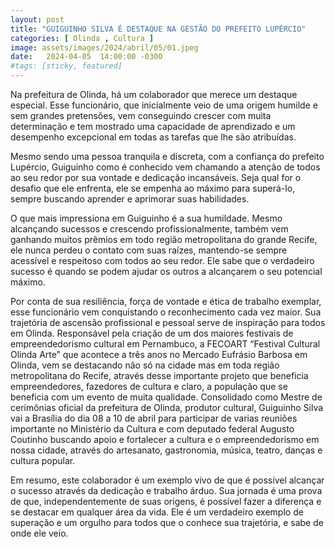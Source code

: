 ```yaml
---
layout: post
title: "GUIGUINHO SILVA É DESTAQUE NA GESTÃO DO PREFEITO LUPÉRCIO"
categories: [ Olinda , Cultura ]
image: assets/images/2024/abril/05/01.jpeg
date:   2024-04-05  14:00:00 -0300
#tags: [sticky, featured]
---
```

Na prefeitura de Olinda, há um colaborador que merece um destaque especial. Esse funcionário, que inicialmente veio de uma origem humilde e sem grandes pretensões, vem conseguindo crescer com muita determinação e tem mostrado uma capacidade de aprendizado e um desempenho excepcional em todas as tarefas que lhe são atribuídas.

Mesmo sendo uma pessoa tranquila e discreta, com a confiança do prefeito Lupércio, Guiguinho como é conhecido vem chamando a atenção de todos ao seu redor por sua vontade e dedicação incansáveis. Seja qual for o desafio que ele enfrenta, ele se empenha ao máximo para superá-lo, sempre buscando aprender e aprimorar suas habilidades.

O que mais impressiona em Guiguinho é a sua humildade. Mesmo alcançando sucessos e crescendo profissionalmente, também vem ganhando muitos prêmios em todo região metropolitana do grande Recife, ele nunca perdeu o contato com suas raízes, mantendo-se sempre acessível e respeitoso com todos ao seu redor. Ele sabe que o verdadeiro sucesso é quando se podem ajudar os outros a alcançarem o seu potencial máximo.

Por conta de sua resiliência, força de vontade e ética de trabalho exemplar, esse funcionário vem conquistando o reconhecimento cada vez maior. Sua trajetória de ascensão profissional e pessoal serve de inspiração para todos em Olinda. Responsável pela criação de um dos maiores festivais de empreendedorismo cultural em Pernambuco, a FECOART “Festival Cultural Olinda Arte” que acontece a três anos no Mercado Eufrásio Barbosa em Olinda, vem se destacando não só na cidade mas em toda região metropolitana do Recife, através desse importante projeto que beneficia empreendedores, fazedores de cultura e claro, a população que se beneficia com um evento de muita qualidade.
Consolidado como Mestre de cerimônias oficial da prefeitura de Olinda, produtor cultural, Guiguinho Silva vai a Brasília do dia 08 a 10 de abril para participar de varias reuniões importante no Ministério da Cultura e com deputado federal Augusto Coutinho buscando apoio e fortalecer a cultura e o empreendedorismo em nossa cidade, através do artesanato, gastronomia, música, teatro, danças e cultura popular.

Em resumo, este colaborador é um exemplo vivo de que é possível alcançar o sucesso através da dedicação e trabalho árduo. Sua jornada é uma prova de que, independentemente de suas origens, é possível fazer a diferença e se destacar em qualquer área da vida. Ele é um verdadeiro exemplo de superação e um orgulho para todos que o conhece sua trajetória, e sabe de onde ele veio.